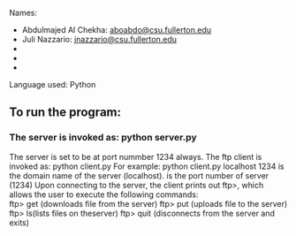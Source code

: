 Names: 
- Abdulmajed Al Chekha: aboabdo@csu.fullerton.edu
- Juli Nazzario: jnazzario@csu.fullerton.edu
-
-
-
Language used: Python

## To run the program:
### The server is invoked as: python server.py
  The server is set to be at port nummber 1234 always.
  The ftp client is invoked as: python client.py <server machine> <server port>
    For example: python client.py localhost 1234
    <server machine> is the domain name of the server (localhost). 
    <server port> is the port number of server (1234)
    Upon connecting to the server, the client prints out ftp>, which allows the user to execute the following commands:  
      ftp> get <filename> (downloads file <file name> from the server)
      ftp> put <filename> (uploads file <file name> to the server)
      ftp> ls(lists files on theserver)
      ftp> quit (disconnects from the server and exits)
